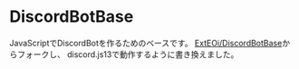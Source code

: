 # DiscordBotBase

JavaScriptでDiscordBotを作るためのベースです。
[ExtEOi/DiscordBotBase](https://github.com/ExtEOi/DiscordBotBase)からフォークし、
discord.js13で動作するように書き換えました。

